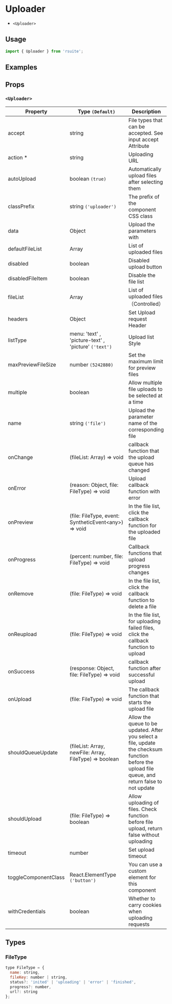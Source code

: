 # Uploader

* `<Uploader>`

## Usage

```js
import { Uploader } from 'rsuite';
```

## Examples

<!--{demo}-->

## Props

### `<Uploader>`

| Property             | Type `(Default)`                                                           | Description                                                                                                                                       |
| -------------------- | -------------------------------------------------------------------------- | ------------------------------------------------------------------------------------------------------------------------------------------------- |
| accept               | string                                                                     | File types that can be accepted. See input accept Attribute                                                                                       |
| action \*            | string                                                                     | Uploading URL                                                                                                                                     |
| autoUpload           | boolean `(true)`                                                           | Automatically upload files after selecting them                                                                                                   |
| classPrefix          | string `('uploader')`                                                      | The prefix of the component CSS class                                                                                                             |
| data                 | Object                                                                     | Upload the parameters with                                                                                                                        |
| defaultFileList      | Array<FileType>                                                            | List of uploaded files                                                                                                                            |
| disabled             | boolean                                                                    | Disabled upload button                                                                                                                            |
| disabledFileItem     | boolean                                                                    | Disable the file list                                                                                                                             |
| fileList             | Array<FileType>                                                            | List of uploaded files （Controlled）                                                                                                             |
| headers              | Object                                                                     | Set Upload request Header                                                                                                                         |
| listType             | menu: 'text' , 'picture-text' , 'picture' `('text')`                       | Upload list Style                                                                                                                                 |
| maxPreviewFileSize   | number `(5242880)`                                                         | Set the maximum limit for preview files                                                                                                           |
| multiple             | boolean                                                                    | Allow multiple file uploads to be selected at a time                                                                                              |
| name                 | string `('file')`                                                          | Upload the parameter name of the corresponding file                                                                                               |
| onChange             | (fileList: Array<FileType>) => void                                        | callback function that the upload queue has changed                                                                                               |
| onError              | (reason: Object, file: FileType) => void                                   | Upload callback function with error                                                                                                               |
| onPreview            | (file: FileType, event: SyntheticEvent&lt;any&gt;) => void                 | In the file list, click the callback function for the uploaded file                                                                               |
| onProgress           | (percent: number, file: FileType) => void                                  | Callback functions that upload progress changes                                                                                                   |
| onRemove             | (file: FileType) => void                                                   | In the file list, click the callback function to delete a file                                                                                    |
| onReupload           | (file: FileType) => void                                                   | In the file list, for uploading failed files, click the callback function to upload                                                               |
| onSuccess            | (response: Object, file: FileType) => void                                 | callback function after successful upload                                                                                                         |
| onUpload             | (file: FileType) => void                                                   | The callback function that starts the upload file                                                                                                 |
| shouldQueueUpdate    | (fileList: Array<FileType>, newFile: Array<FileType>, FileType) => boolean | Allow the queue to be updated. After you select a file, update the checksum function before the upload file queue, and return false to not update |
| shouldUpload         | (file: FileType) => boolean                                                | Allow uploading of files. Check function before file upload, return false without uploading                                                       |
| timeout              | number                                                                     | Set upload timeout                                                                                                                                |
| toggleComponentClass | React.ElementType `('button')`                                             | You can use a custom element for this component                                                                                                   |
| withCredentials      | boolean                                                                    | Whether to carry cookies when uploading requests                                                                                                  |

## Types

### FileType

```js
type FileType = {
  name: string,
  fileKey: number | string,
  status?: 'inited' | 'uploading' | 'error' | 'finished',
  progress?: number,
  url?: string
};
```

